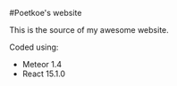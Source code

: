#Poetkoe's website

This is the source of my awesome website.

Coded using:
* Meteor 1.4
* React 15.1.0
